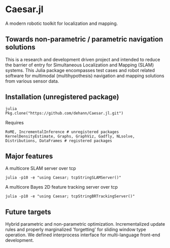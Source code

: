 # Caesar.jl

A modern robotic toolkit for localization and mapping.

Towards non-parametric / parametric navigation solutions
--------------------------------------------------------

This is a research and development driven project and intended to reduce the barrier of entry for Simultaneous Localization and Mapping (SLAM) systems. This Julia package encompasses test cases and robot related software for multimodal (multihypothesis) navigation and mapping solutions from various sensor data.

Installation (unregistered package)
-----------------------------------

    julia
    Pkg.clone("https://github.com/dehann/Caesar.jl.git")

Requires

    RoME, IncrementalInference # unregistered packages
    KernelDensityEstimate, Graphs, GraphViz, Gadfly, NLsolve, Distributions, DataFrames # registered packages

Major features
--------------

A multicore SLAM server over tcp

    julia -p10 -e "using Caesar; tcpStringSLAMServer()"
    
A multicore Bayes 2D feature tracking server over tcp

    julia -p10 -e "using Caesar; tcpStringBRTrackingServer()"

Future targets
--------------

Hybrid parametric and non-parametric optimization. Incrementalized update rules and properly marginalized 'forgetting' for sliding window type operation. We defined interprocess interface for multi-language front-end development.
